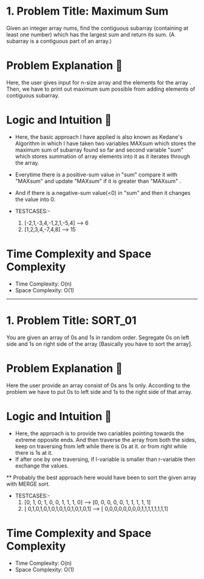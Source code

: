 # 1. Problem Title: Maximum Sum
  Given an integer array nums, find the contiguous subarray (containing at least one number) which has the largest sum and return its sum.
  (A subarray is a contiguous part of an array.)

# Problem Explanation 🚀
Here, the user gives input for n-size array and the elements for the array .
Then, we have to print out maximum sum possible from adding elements of contiguous subarray. 

# Logic and Intuition 🧠
* Here, the basic approach I have applied is also known as Kedane's Algorithm in which I have taken two variables MAXsum
  which stores the maximum sum of subarray found so far and second variable "sum" which stores summation of array elements into it as it 
  iterates through the array.
* Everytime there is a positive-sum value in "sum" compare it with "MAXsum" and update "MAXsum" if it is greater than "MAXsum" .
* And if there is a negative-sum value(<0) in "sum" and then it changes the value into 0.

* TESTCASES:- 
  1) [-2,1,-3,4,-1,2,1,-5,4] --> 6
  2) [1,2,3,4,-7,4,8] --> 15

# Time Complexity and Space Complexity
* Time Complexity: O(n)
* Space Complexity: O(1)

<hr>

# 1. Problem Title: SORT_01
  You are given an array of 0s and 1s in random order.
  Segregate 0s on left side and 1s on right side of the array [Basically you have to sort the array].

# Problem Explanation 🚀
  Here the user provide an array consist of 0s ans 1s only.
  According to the problem we have to put 0s to left side and 1s to the right side of that array. 

# Logic and Intuition 🧠
* Here, the approach is to provide two cariables pointing towards the extreme opposite ends.
  And then traverse the array from both the sides, keep on traversing from left while there is 0s at it.
  or from right while there is 1s at it.
* If after one by one traversing, if l-variable is smaller than r-variable then exchange the values.

** Probably the best approach here would have been to sort the given array with MERGE sort.

* TESTCASES:- 
  1) [0, 1, 0, 1, 0, 0, 1, 1, 1, 0]  --> [0, 0, 0, 0, 0, 1, 1, 1, 1, 1]
  2) [ 0,1,0,1,0,1,0,1,0,1,0,1,0,1,0,1]  --> [ 0,0,0,0,0,0,0,0,1,1,1,1,1,1,1,1]

# Time Complexity and Space Complexity
* Time Complexity: O(n)
* Space Complexity: O(1)
